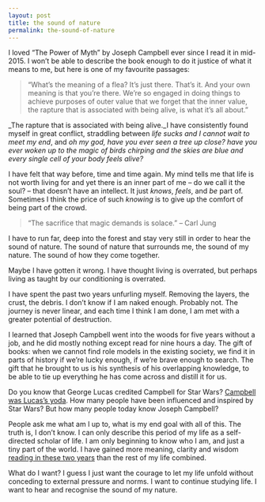 ```yaml
---
layout: post
title: the sound of nature
permalink: the-sound-of-nature
---
```

I loved “The Power of Myth” by Joseph Campbell ever since I read it in mid-2015. I won’t be able to describe the book enough to do it justice of what it means to me, but here is one of my favourite passages:

> “What’s the meaning of a flea? It’s just there. That’s it. And your own meaning is that you’re there. We’re so engaged in doing things to achieve purposes of outer value that we forget that the inner value, the rapture that is associated with being alive, is what it’s all about.”

_The rapture that is associated with being alive._I have consistently found myself in great conflict, straddling between _life sucks and I cannot wait to meet my end_, and _oh my god, have you ever seen a tree up close? have you ever woken up to the magic of birds chirping and the skies are blue and every single cell of your body feels alive?_

I have felt that way before, time and time again. My mind tells me that life is not worth living for and yet there is an inner part of me – do we call it the soul? – that doesn’t have an intellect. It just _knows_, _feels_, and _be_ part of. Sometimes I think the price of such _knowing_ is to give up the comfort of being part of the crowd. 
  
> “The sacrifice that magic demands is solace.” – Carl Jung

I have to run far, deep into the forest and stay very still in order to hear the sound of nature. The sound of nature that surrounds me, the sound of my nature. The sound of how they come together.

Maybe I have gotten it wrong. I have thought living is overrated, but perhaps living as taught by our conditioning is overrated. 

I have spent the past two years unfurling myself. Removing the layers, the crust, the debris. I don’t know if I am naked enough. Probably not. The journey is never linear, and each time I think I am done, I am met with a greater potential of destruction. 

I learned that Joseph Campbell went into the woods for five years without a job, and he did mostly nothing except read for nine hours a day. The gift of books: when we cannot find role models in the existing society, we find it in parts of history if we’re lucky enough, if we’re brave enough to search. The gift that he brought to us is his synthesis of his overlapping knowledge, to be able to tie up everything he has come across and distill it for us. 

Do you know that George Lucas credited Campbell for Star Wars? [Campbell was Lucas’s yoda](http://www.starwars.com/news/mythic-discovery-within-the-inner-reaches-of-outer-space-joseph-campbell-meets-george-lucas-part-i). How many people have been influenced and inspired by Star Wars? But how many people today know Joseph Campbell? 

People ask me what am I up to, what is my end goal with all of this. The truth is, I don’t know. I can only describe this period of my life as a self-directed scholar of life. I am only beginning to know who I am, and just a tiny part of the world. I have gained more meaning, clarity and wisdom [reading in these two years](https://www.goodreads.com/review/list/5339548-winnie-lim?shelf=self) than the rest of my life combined. 

What do I want? I guess I just want the courage to let my life unfold without conceding to external pressure and norms. I want to continue studying life. I want to hear and recognise the sound of my nature.
